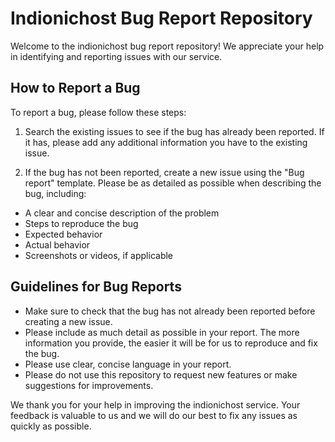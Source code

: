 # Indionichost Bug Report Repository

Welcome to the indionichost bug report repository! We appreciate your help in identifying and reporting issues with our service.

## How to Report a Bug
To report a bug, please follow these steps:

1. Search the existing issues to see if the bug has already been reported. If it has, please add any additional information you have to the existing issue.

2. If the bug has not been reported, create a new issue using the "Bug report" template. Please be as detailed as possible when describing the bug, including:

* A clear and concise description of the problem
* Steps to reproduce the bug
* Expected behavior
* Actual behavior
* Screenshots or videos, if applicable

## Guidelines for Bug Reports
* Make sure to check that the bug has not already been reported before creating a new issue.
* Please include as much detail as possible in your report. The more information you provide, the easier it will be for us to reproduce and fix the bug.
* Please use clear, concise language in your report.
* Please do not use this repository to request new features or make suggestions for improvements.

We thank you for your help in improving the indionichost service. Your feedback is valuable to us and we will do our best to fix any issues as quickly as possible.
